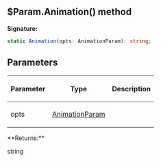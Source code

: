 
## $Param.Animation() method

**Signature:**

```typescript
static Animation(opts: AnimationParam): string;
```

## Parameters

<table><thead><tr><th>

Parameter


</th><th>

Type


</th><th>

Description


</th></tr></thead>
<tbody><tr><td>

opts


</td><td>

[AnimationParam](/reference/animationparam.md)


</td><td>


</td></tr>
</tbody></table>
**Returns:**

string

